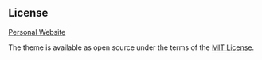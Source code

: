 ## License

[Personal Website](https://github.com/github/personal-website)

The theme is available as open source under the terms of the [MIT License](https://opensource.org/licenses/MIT).
